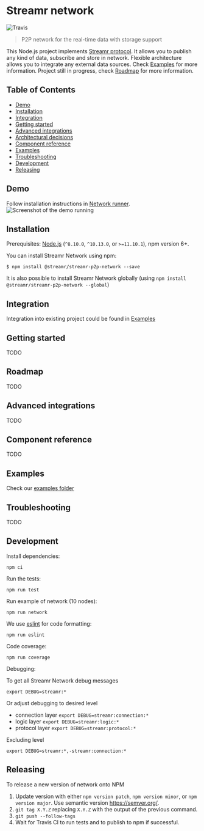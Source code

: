 # Streamr network 
 ![Travis](https://travis-ci.com/streamr-dev/network.svg?token=qNNVCnYJo1fz18VTNpPZ&branch=master)
 
> P2P network for the real-time data with storage support

This Node.js project implements
[Streamr protocol](https://github.com/streamr-dev/streamr-client-protocol-js).
It allows you to publish any kind of data, subscribe and store in network.
Flexible architecture allows you to integrate any external data sources.
Check [Examples](#examples) for more information. Project still in progress, 
check [Roadmap](#roadmap) for more information.


## Table of Contents
- [Demo](#demo)
- [Installation](#installation)
- [Integration](#integration)
- [Getting started](#getting-started)
- [Advanced integrations](#advanced-integrations)
- [Architectural decisions](https://github.com/streamr-dev/network/wiki)
- [Component reference](#component-reference)
- [Examples](#examples)
- [Troubleshooting](#troubleshooting)
- [Development](#development)
- [Releasing](#releasing)

## Demo

Follow installation instructions in [Network runner](https://github.com/streamr-dev/network-runner).
![Screenshot of the demo running](https://raw.githubusercontent.com/streamr-dev/network-runner/master/streamr-network.png?token=ABWG2RMLCBIRYNCUUTOF2Z24ZLWT6)

## Installation

Prerequisites: [Node.js](https://nodejs.org/) (`^8.10.0`, `^10.13.0`, or `>=11.10.1`), npm version 6+.

You can install Streamr Network using npm:

```
$ npm install @streamr/streamr-p2p-network --save
```

It is also possible to install Streamr Network globally (using `npm install @streamr/streamr-p2p-network --global`)

## Integration

Integration into existing project could be found in [Examples](./examples)

## Getting started

TODO

## Roadmap

TODO

## Advanced integrations

TODO

## Component reference

TODO

## Examples

Check our [examples folder](./examples)

## Troubleshooting

TODO

## Development

Install dependencies:

    npm ci
    
Run the tests:

    npm run test

Run example of network (10 nodes):

    npm run network

We use [eslint](https://github.com/eslint/eslint) for code formatting:

    npm run eslint

Code coverage:

    npm run coverage
    
Debugging:

To get all Streamr Network debug messages  

    export DEBUG=streamr:*
    
Or adjust debugging to desired level 

- connection layer `export DEBUG=streamr:connection:*`
- logic layer `export DEBUG=streamr:logic:*`
- protocol layer `export DEBUG=streamr:protocol:*`

Excluding level

    export DEBUG=streamr:*,-streamr:connection:*
    
    
## Releasing

To release a new version of network onto NPM
1. Update version with either `npm version patch`, `npm version minor`, or `npm version major`. Use semantic version
https://semver.org/.
2. `git tag X.Y.Z` replacing `X.Y.Z` with the output of the previous command.
3. `git push --follow-tags`
4. Wait for Travis CI to run tests and to publish to npm if successful.